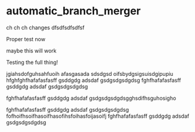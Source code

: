 # automatic_branch_merger

ch ch ch changes
dfsdfsdfsdfsf

Proper test now

maybe this will work


Testing the full thing!

jgiahsdofguhsahfuoih afasgasada
sdsdgsd
oifsbydgsigsuisdgipupiu
hfghfghfhafafasfasff
gsddgdg
adsdaf
gsdgsdgsdgdsg
fghfhafafasfasff
gsddgdg
adsdaf
gsdgsdgsdgdsg

fghfhafafasfasff
gsddgdg
adsdaf
gsdgsdgsdgdsgghsdifhsguhosigho

fghfhafafasfasff
gsddgdg
adsdaf
gsdgsdgsdgdsg
fofhoifhsoifhasoifhasofihsfoihasfoijasoifj
fghfhafafasfasff
gsddgdg
adsdaf
gsdgsdgsdgdsg
